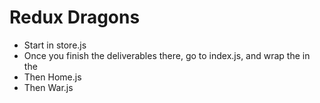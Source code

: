 # Redux Dragons

* Start in store.js
* Once you finish the deliverables there, go to index.js, and wrap the <App/> in the <Provider/>
* Then Home.js
* Then War.js
